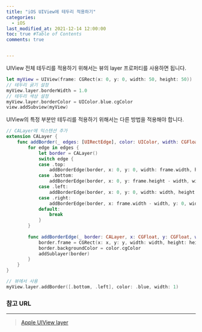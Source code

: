 ```yaml
---
title: "iOS UIView에 테두리 적용하기"
categories:
  - iOS
last_modified_at: 2021-12-14 12:00:00
toc: true #Table of Contents
comments: true


---
```


UIView 전체 테두리를 적용하기 위해서는 뷰의 layer 프로퍼티를 사용하면 됩니다.

```swift
let myView = UIView(frame: CGRect(x: 0, y: 0, width: 50, height: 50))
// 테두리 굵기 설정
myView.layer.borderWidth = 1.0
// 테두리 색상 설정
myView.layer.borderColor = UIColor.blue.cgColor
view.addSubview(myView)
```

UIView의 특정 부분만 테두리를 적용하기 위해서는 다른 방법을 적용해야 합니다.

```swift
// CALayer에 익스텐션 추가
extension CALayer {
    func addBorder(_ edges: [UIRectEdge], color: UIColor, width: CGFloat) {
        for edge in edges {
            let border = CALayer()
            switch edge {
            case .top:
                addBorderEdge(border, x: 0, y: 0, width: frame.width, height: width)
            case .bottom:
                addBorderEdge(border, x: 0, y: frame.height - width, width: frame.width, height: width)
            case .left:
                addBorderEdge(border, x: 0, y: 0, width: width, height: frame.height)
            case .right:
                addBorderEdge(border, x: frame.width - width, y: 0, width: width, height: frame.height)
            default:
                break
            }
        }
        
        func addBorderEdge(_ border: CALayer, x: CGFloat, y: CGFloat, width: CGFloat, height: CGFloat) {
            border.frame = CGRect(x: x, y: y, width: width, height: height)
            border.backgroundColor = color.cgColor
            addSublayer(border)
        }
    }
}

// 뷰에서 사용
myView.layer.addBorder([.bottom, .left], color: .blue, width: 1)
```

### 참고 URL

---

>   [Apple UIView layer](https://developer.apple.com/documentation/uikit/uiview/1622436-layer)
